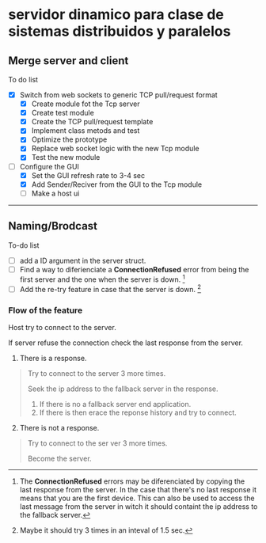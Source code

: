 # servidor dinamico para clase de sistemas distribuidos y paralelos


## Merge server and client 

To do list
- [x] Switch from web sockets to generic TCP pull/request format
  - [x] Create module fot the Tcp server
  - [x] Create test module
  - [x] Create the TCP pull/request template
  - [x] Implement class metods and test
  - [x] Optimize the prototype
  - [x] Replace web socket logic with the new Tcp module
  - [x] Test the new module
- [ ] Configure the GUI 
  - [x] Set the GUI refresh rate to 3-4 sec
  - [x] Add Sender/Reciver from the GUI to the Tcp module
  - [ ] Make a host ui

---

## Naming/Brodcast

To-do list

- [ ] add a ID argument in the server struct.
- [ ] Find a way to diferienciate a **ConnectionRefused** error from being the first server and the one when the server is down. [^1]
- [ ] Add the re-try feature in case that the server is down. [^2]

### Flow of the feature

Host try to connect to the server.

If server refuse the connection check the last response from the server.
1. There is a response.

>Try to connect to the server 3 more times.
>
> Seek the ip address to the fallback server in the response.
> 1. If there is no a fallback server end application.
> 2. If there is then erace the reponse history and try to connect. 
2. There is not a response.

> Try to connect to the ser ver 3 more times.
> 
> Become the server.


[^1]: The **ConnectionRefused** errors may be diferenciated by copying the last response from the server.
In the case that there's no last response it means that you are the first device.
This can also be used to access the last message from the server in witch it should containt the ip address to the fallback server.

[^2]: Maybe it should try 3 times in an inteval of 1.5 sec.
